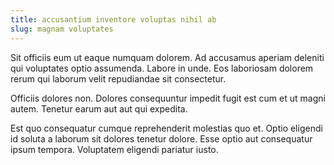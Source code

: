 ```yaml
---
title: accusantium inventore voluptas nihil ab
slug: magnam voluptates
---
```


Sit officiis eum ut eaque numquam dolorem. Ad accusamus aperiam deleniti qui voluptates optio assumenda. Labore in unde. Eos laboriosam dolorem rerum qui laborum velit repudiandae sit consectetur.

Officiis dolores non. Dolores consequuntur impedit fugit est cum et ut magni autem. Tenetur earum aut aut qui expedita.

Est quo consequatur cumque reprehenderit molestias quo et. Optio eligendi id soluta a laborum sit dolores tenetur dolore. Esse optio aut consequatur ipsum tempora. Voluptatem eligendi pariatur iusto.
